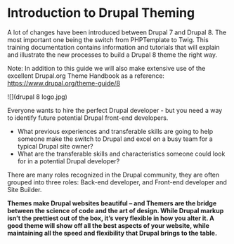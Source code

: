 # Introduction to Drupal Theming

A lot of changes have been introduced between Drupal 7 and Drupal 8. The most important one  being the switch from PHPTemplate to Twig. This training documentation contains information and tutorials that will explain and illustrate the  new processes to build a Drupal 8 theme the right way. 

Note: In addition to this guide we will also make extensive use of the excellent Drupal.org Theme Handbook as a reference: https://www.drupal.org/theme-guide/8

![](drupal 8 logo.jpg)


Everyone wants to hire the perfect Drupal developer - but you need a way to identify future potential Drupal front-end developers.

* What previous experiences and transferable skills are going to help someone make the switch to Drupal and excel on a busy team for a typical Drupal site owner?
* What are the transferable skills and characteristics someone could look for in a potential Drupal developer? 

There are many roles recognized in the Drupal community, they are often grouped into three roles: Back-end developer, and Front-end developer and Site Builder. 

**Themes make Drupal websites beautiful – and Themers are the bridge between the science of code and the art of design. While Drupal markup isn’t the prettiest out of the box, it’s very flexible in how you alter it. A good theme will show off all the best aspects of your website, while maintaining all the speed and flexibility that Drupal brings to the table.**